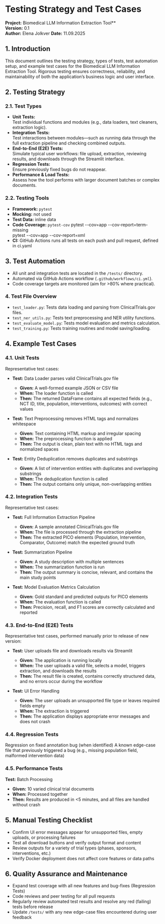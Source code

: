 # **Testing Strategy and Test Cases**

**Project:** Biomedical LLM Information Extraction Tool**  
**Version:** 0.1  
**Author:** Elena Jolkver
**Date:** 11.09.2025


## **1. Introduction**

This document outlines the testing strategy, types of tests, test automation setup, and example test cases for the Biomedical LLM Information Extraction Tool. Rigorous testing ensures correctness, reliability, and maintainability of both the application’s business logic and user interface.



## **2. Testing Strategy**

### **2.1. Test Types**

- **Unit Tests:**  
  Test individual functions and modules (e.g., data loaders, text cleaners, extraction logic).
- **Integration Tests:**  
  Test interactions between modules—such as running data through the full extraction pipeline and checking combined outputs.
- **End-to-End (E2E) Tests:**  
  Simulate typical user workflows: file upload, extraction, reviewing results, and downloads through the Streamlit interface.
- **Regression Tests:**  
  Ensure previously fixed bugs do not reappear.
- **Performance & Load Tests:**  
  Assess how the tool performs with larger document batches or complex documents.

### **2.2. Testing Tools**

- **Framework:** `pytest`
- **Mocking:** not used
- **Test Data:** inline data
- **Code Coverage:** `pytest-cov` pytest --cov=app --cov-report=term-missing  
                                  pytest --cov=app --cov-report=xml
- **CI:** GitHub Actions runs all tests on each push and pull request, defined in ci.yaml



## **3. Test Automation**

- All unit and integration tests are located in the `/tests/` directory.
- Automated via GitHub Actions workflow (`.github/workflows/ci.yml`).
- Code coverage targets are monitored (aim for >80% where practical).


### **4. Test File Overview**

- `test_loader.py`: Tests data loading and parsing from ClinicalTrials.gov files.
- `test_ner_utils.py`: Tests text preprocessing and NER utility functions.
- `test_evaluate_model.py`: Tests model evaluation and metrics calculation.
- `test_training.py`: Tests training routines and model saving/loading.

## **4. Example Test Cases**

### **4.1. Unit Tests**

Representative test cases:

- **Test:** Data Loader parses valid ClinicalTrials.gov file  
  - **Given:** A well-formed example JSON or CSV file  
  - **When:** The loader function is called  
  - **Then:** The returned DataFrame contains all expected fields (e.g., NCT ID, title, population, interventions, outcomes) with correct values

- **Test:** Text Preprocessing removes HTML tags and normalizes whitespace  
  - **Given:** Text containing HTML markup and irregular spacing  
  - **When:** The preprocessing function is applied  
  - **Then:** The output is clean, plain text with no HTML tags and normalized spaces

- **Test:** Entity Deduplication removes duplicates and substrings  
  - **Given:** A list of intervention entities with duplicates and overlapping substrings  
  - **When:** The deduplication function is called  
  - **Then:** The output contains only unique, non-overlapping entities



### **4.2. Integration Tests**

Representative test cases:

- **Test:** Full Information Extraction Pipeline  
  - **Given:** A sample annotated ClinicalTrials.gov file  
  - **When:** The file is processed through the extraction pipeline  
  - **Then:** The extracted PICO elements (Population, Intervention, Comparator, Outcome) match the expected ground truth

- **Test:** Summarization Pipeline  
  - **Given:** A study description with multiple sentences  
  - **When:** The summarization function is run  
  - **Then:** The output summary is concise, relevant, and contains the main study points

- **Test:** Model Evaluation Metrics Calculation  
  - **Given:** Gold standard and predicted outputs for PICO elements  
  - **When:** The evaluation function is called  
  - **Then:** Precision, recall, and F1 scores are correctly calculated and reported




### **4.3. End-to-End (E2E) Tests**

Representative test cases, performed manually prior to release of new version:

- **Test:** User uploads file and downloads results via Streamlit  
  - **Given:** The application is running locally  
  - **When:** The user uploads a valid file, selects a model, triggers extraction, and downloads the results  
  - **Then:** The result file is created, contains correctly structured data, and no errors occur during the workflow

- **Test:** UI Error Handling  
  - **Given:** The user uploads an unsupported file type or leaves required fields empty  
  - **When:** The extraction is triggered  
  - **Then:** The application displays appropriate error messages and does not crash

### **4.4. Regression Tests**

Regression on fixed annotation bug (when identified)
A known edge-case file that previously triggered a bug (e.g., missing population field, malformed intervention data)  


### **4.5. Performance Tests**

**Test:** Batch Processing  
- **Given:** 10 varied clinical trial documents  
- **When:** Processed together  
- **Then:** Results are produced in <5 minutes, and all files are handled without crash



## **5. Manual Testing Checklist**

- Confirm UI error messages appear for unsupported files, empty uploads, or processing failures
- Test all download buttons and verify output format and content
- Review outputs for a variety of trial types (phases, sponsors, interventions, etc.)
- Verify Docker deployment does not affect core features or data paths



## **6. Quality Assurance and Maintenance**

- Expand test coverage with all new features and bug-fixes (Regression Tests)
- Code reviews and peer testing for all pull requests
- Regularly review automated test results and resolve any red (failing) tests before release
- Update `/tests/` with any new edge-case files encountered during user feedback

